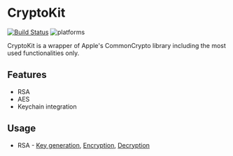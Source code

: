 # CryptoKit

[![Build Status](https://travis-ci.org/noahCLZ/CryptoKit.svg?branch=master)](https://travis-ci.org/noahCLZ/CryptoKit) 
![platforms](https://img.shields.io/badge/platforms-iOS%20%7C%20tvOS%20%7C%20watchOS-informational.svg)


CryptoKit is a wrapper of Apple's CommonCrypto library including the most used functionalities only.

## Features
- RSA
- AES
- Keychain integration

## Usage
- RSA - [Key generation](https://github.com/noahCLZ/CryptoKit/blob/master/Docs/Usage.md#RSA-Key-generation), [Encryption](https://github.com/noahCLZ/CryptoKit/blob/master/Docs/Usage.md#RSA-Encryption), [Decryption](https://github.com/noahCLZ/CryptoKit/blob/master/Docs/Usage.md#RSA-Decryption)
